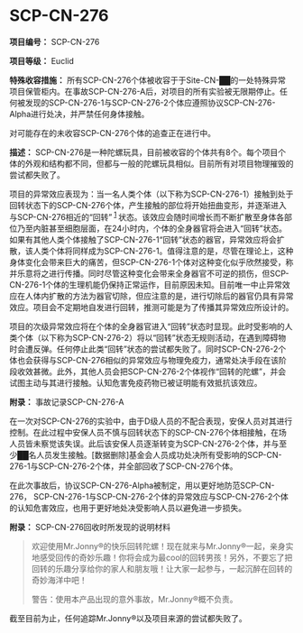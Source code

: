 # SCP-CN-276


**项目编号：** SCP-CN-276

**项目等级：** Euclid

**特殊收容措施：** 所有SCP-CN-276个体被收容于于Site-CN-██的一处特殊异常项目保管柜内。在事故SCP-CN-276-A后，对项目的所有实验被无限期停止。任何被发现的SCP-CN-276-1与SCP-CN-276-2个体应遵照协议SCP-CN-276-Alpha进行处决，并严禁任何身体接触。

对可能存在的未收容SCP-CN-276个体的追查正在进行中。

**描述：** SCP-CN-276是一种陀螺玩具，目前被收容的个体共有8个。每个项目个体的外观和结构都不同，但都与一般的陀螺玩具相似。目前所有对项目物理摧毁的尝试都失败了。

项目的异常效应表现为：当一名人类个体（以下称为SCP-CN-276-1）接触到处于回转状态下的SCP-CN-276个体，产生接触的部位将开始扭曲变形，并逐渐进入与SCP-CN-276相近的“回转”<sup class='footnoteref'>
 <a shape='rect' class='footnoteref' id='footnoteref-1' href='javascript:;' onclick='WIKIDOT.page.utils.scrollToReference(&apos;footnote-1&apos;)'>1</a>
</sup>状态。该效应会随时间增长而不断扩散至身体各部位乃至内脏甚至细胞层面，在24小时内，个体的全身器官将会进入“回转”状态。如果有其他人类个体接触了SCP-CN-276-1“回转”状态的器官，异常效应将会扩散，该人类个体将同样成为SCP-CN-276-1。值得注意的是，尽管在理论上，这种身体变化会带来巨大的痛苦，但SCP-CN-276-1个体对这种变化似乎欣然接受，称并乐意将之进行传播。同时尽管这种变化会带来全身器官不可逆的损伤，但SCP-CN-276-1个体的生理机能仍保持正常运作，目前原因未知。目前唯一中止异常效应在人体内扩散的方法为器官切除，但应注意的是，进行切除后的器官仍具有异常效应。项目会不定期地自发进行回转，推测可能是为了传播其异常效应所设计的。

项目的次级异常效应将在个体的全身器官进入“回转”状态时显现。此时受影响的人类个体（以下称为SCP-CN-276-2）将以“回转”状态无规则活动，在遇到障碍物时会遭反弹。任何停止此类“回转”状态的尝试都失败了。同时SCP-CN-276-2个体也会获得与SCP-CN-276相似的异常效应与物理免疫力，通常处决手段在该阶段收效甚微。此外，其他人员会把SCP-CN-276-2个体视作“回转的陀螺”，并会试图主动与其进行接触。认知危害免疫药物已被证明能有效抵抗该效应。

**附录：** 事故记录SCP-CN-276-A

在一次对SCP-CN-276的实验中，由于D级人员的不配合表现，安保人员对其进行控制。在此过程中安保人员不慎与回转状态下的SCP-CN-276个体相接触，在场人员皆未察觉该失误。此后该安保人员逐渐转变为SCP-CN-276-2个体，并与至少██名人员发生接触。[数据删除]基金会人员成功处决所有受影响的SCP-CN-276-1与SCP-CN-276-2个体，并全部回收了SCP-CN-276个体。

在此次事故后，协议SCP-CN-276-Alpha被制定，用以更好地防范SCP-CN-276， SCP-CN-276-1与SCP-CN-276-2个体的异常效应与SCP-CN-276-2个体的认知危害效应，也用于更好地处决受影响人员以避免进一步损失。

**附录：** SCP-CN-276回收时所发现的说明材料


> 欢迎使用Mr.Jonny®的快乐回转陀螺！现在就来与Mr.Jonny®一起，亲身实地感受回传的奇妙乐趣！你将会成为最cool的回转男孩！另外，不要忘了把回转的乐趣分享给你的家人和朋友哦！让大家一起参与，一起沉醉在回转的奇妙海洋中吧！
> 
> 警告：使用本产品出现的意外事故，Mr.Jonny®概不负责。
> 

截至目前为止，任何追踪Mr.Jonny®以及项目来源的尝试都失败了。



